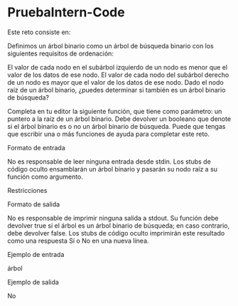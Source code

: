 # PruebaIntern-Code

Este reto consiste en:

Definimos un árbol binario como un árbol de búsqueda binario con los siguientes requisitos de ordenación:

El valor de cada nodo en el subárbol izquierdo de un nodo es menor que el valor de los datos de ese nodo.
El valor de cada nodo del subárbol derecho de un nodo es mayor que el valor de los datos de ese nodo.
Dado el nodo raíz de un árbol binario, ¿puedes determinar si también es un árbol binario de búsqueda?

Completa en tu editor la siguiente función, que tiene como parámetro: un puntero a la raíz de un árbol binario. Debe devolver un booleano que denote si el árbol binario es o no un árbol binario de búsqueda. Puede que tengas que escribir una o más funciones de ayuda para completar este reto.

Formato de entrada

No es responsable de leer ninguna entrada desde stdin. Los stubs de código oculto ensamblarán un árbol binario y pasarán su nodo raíz a su función como argumento.

Restricciones

Formato de salida

No es responsable de imprimir ninguna salida a stdout. Su función debe devolver true si el árbol es un árbol binario de búsqueda; en caso contrario, debe devolver false. Los stubs de código oculto imprimirán este resultado como una respuesta Sí o No en una nueva línea.

Ejemplo de entrada

árbol

Ejemplo de salida

No
